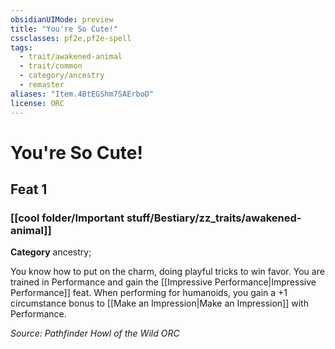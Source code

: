 ```yaml
---
obsidianUIMode: preview
title: "You're So Cute!"
cssclasses: pf2e,pf2e-spell
tags:
  - trait/awakened-animal
  - trait/common
  - category/ancestry
  - remaster
aliases: "Item.4BtEGShm7SAErboD"
license: ORC
---
```

# You're So Cute!
## Feat 1
### [[cool folder/Important stuff/Bestiary/zz_traits/awakened-animal]]

**Category** ancestry; 




You know how to put on the charm, doing playful tricks to win favor. You are trained in Performance and gain the [[Impressive Performance|Impressive Performance]] feat. When performing for humanoids, you gain a +1 circumstance bonus to [[Make an Impression|Make an Impression]] with Performance.

*Source: Pathfinder Howl of the Wild*
*ORC*